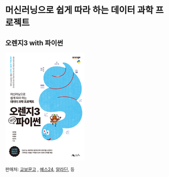 # 머신러닝으로 쉽게 따라 하는 데이터 과학 프로젝트
## 오렌지3 with 파이썬

<img src="https://raw.githubusercontent.com/suakii/Orange3-Python-MLDS/main/book_cover.jpg" alt="책 표지" width="50%">

판매처: [교보문고](https://product.kyobobook.co.kr/detail/S000213682155)
, [예스24](https://www.yes24.com/Product/Goods/128264511), [알라딘](https://www.aladin.co.kr/shop/wproduct.aspx?ItemId=342185006), 등
